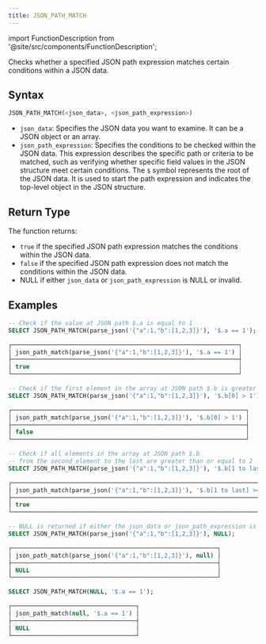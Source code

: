 ```yaml
---
title: JSON_PATH_MATCH
---
```

import FunctionDescription from '@site/src/components/FunctionDescription';

<FunctionDescription description="Introduced or updated: v1.2.241"/>

Checks whether a specified JSON path expression matches certain conditions within a JSON data.

## Syntax

```sql
JSON_PATH_MATCH(<json_data>, <json_path_expression>)
```

- `json_data`: Specifies the JSON data you want to examine. It can be a JSON object or an array.
- `json_path_expression`: Specifies the conditions to be checked within the JSON data. This expression describes the specific path or criteria to be matched, such as verifying whether specific field values in the JSON structure meet certain conditions. The `$` symbol represents the root of the JSON data. It is used to start the path expression and indicates the top-level object in the JSON structure.

## Return Type

The function returns:

- `true` if the specified JSON path expression matches the conditions within the JSON data.
- `false` if the specified JSON path expression does not match the conditions within the JSON data.
- NULL if either `json_data` or `json_path_expression` is NULL or invalid.

## Examples

```sql
-- Check if the value at JSON path $.a is equal to 1
SELECT JSON_PATH_MATCH(parse_json('{"a":1,"b":[1,2,3]}'), '$.a == 1');

┌────────────────────────────────────────────────────────────────┐
│ json_path_match(parse_json('{"a":1,"b":[1,2,3]}'), '$.a == 1') │
├────────────────────────────────────────────────────────────────┤
│ true                                                           │
└────────────────────────────────────────────────────────────────┘

-- Check if the first element in the array at JSON path $.b is greater than 1
SELECT JSON_PATH_MATCH(parse_json('{"a":1,"b":[1,2,3]}'), '$.b[0] > 1');

┌──────────────────────────────────────────────────────────────────┐
│ json_path_match(parse_json('{"a":1,"b":[1,2,3]}'), '$.b[0] > 1') │
├──────────────────────────────────────────────────────────────────┤
│ false                                                            │
└──────────────────────────────────────────────────────────────────┘

-- Check if all elements in the array at JSON path $.b
-- from the second element to the last are greater than or equal to 2
SELECT JSON_PATH_MATCH(parse_json('{"a":1,"b":[1,2,3]}'), '$.b[1 to last] >= 2');

┌───────────────────────────────────────────────────────────────────────────┐
│ json_path_match(parse_json('{"a":1,"b":[1,2,3]}'), '$.b[1 to last] >= 2') │
├───────────────────────────────────────────────────────────────────────────┤
│ true                                                                      │
└───────────────────────────────────────────────────────────────────────────┘

-- NULL is returned if either the json_data or json_path_expression is NULL or invalid.
SELECT JSON_PATH_MATCH(parse_json('{"a":1,"b":[1,2,3]}'), NULL);

┌──────────────────────────────────────────────────────────┐
│ json_path_match(parse_json('{"a":1,"b":[1,2,3]}'), null) │
├──────────────────────────────────────────────────────────┤
│ NULL                                                     │
└──────────────────────────────────────────────────────────┘

SELECT JSON_PATH_MATCH(NULL, '$.a == 1');

┌───────────────────────────────────┐
│ json_path_match(null, '$.a == 1') │
├───────────────────────────────────┤
│ NULL                              │
└───────────────────────────────────┘
```